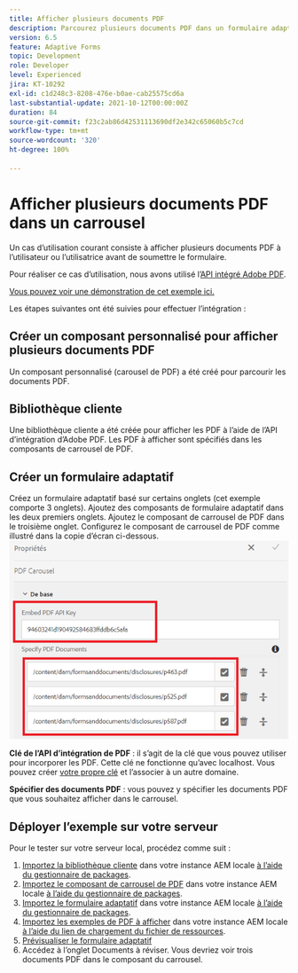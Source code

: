 ```yaml
---
title: Afficher plusieurs documents PDF
description: Parcourez plusieurs documents PDF dans un formulaire adaptatif.
version: 6.5
feature: Adaptive Forms
topic: Development
role: Developer
level: Experienced
jira: KT-10292
exl-id: c1d248c3-8208-476e-b0ae-cab25575cd6a
last-substantial-update: 2021-10-12T00:00:00Z
duration: 84
source-git-commit: f23c2ab86d42531113690df2e342c65060b5c7cd
workflow-type: tm+mt
source-wordcount: '320'
ht-degree: 100%

---
```


# Afficher plusieurs documents PDF dans un carrousel

Un cas d’utilisation courant consiste à afficher plusieurs documents PDF à l’utilisateur ou l’utilisatrice avant de soumettre le formulaire.

Pour réaliser ce cas d’utilisation, nous avons utilisé l’[API intégré Adobe PDF](https://www.adobe.io/apis/documentcloud/dcsdk/pdf-embed.html?lang=fr).

[Vous pouvez voir une démonstration de cet exemple ici.](https://forms.enablementadobe.com/content/dam/formsanddocuments/wefinancecreditcard/jcr:content?wcmmode=disabled)

Les étapes suivantes ont été suivies pour effectuer l’intégration :

## Créer un composant personnalisé pour afficher plusieurs documents PDF

Un composant personnalisé (carousel de PDF) a été créé pour parcourir les documents PDF.

## Bibliothèque cliente

Une bibliothèque cliente a été créée pour afficher les PDF à l’aide de l’API d’intégration d’Adobe PDF. Les PDF à afficher sont spécifiés dans les composants de carrousel de PDF.

## Créer un formulaire adaptatif

Créez un formulaire adaptatif basé sur certains onglets (cet exemple comporte 3 onglets).
Ajoutez des composants de formulaire adaptatif dans les deux premiers onglets.
Ajoutez le composant de carrousel de PDF dans le troisième onglet.
Configurez le composant de carrousel de PDF comme illustré dans la copie d’écran ci-dessous.
![pdf-carousel](assets/pdf-carousel-af-component.png)

**Clé de l’API d’intégration de PDF** : il s’agit de la clé que vous pouvez utiliser pour incorporer les PDF. Cette clé ne fonctionne qu’avec localhost. Vous pouvez créer [votre propre clé](https://www.adobe.io/apis/documentcloud/dcsdk/pdf-embed.html?lang=fr) et l’associer à un autre domaine.

**Spécifier des documents PDF** : vous pouvez y spécifier les documents PDF que vous souhaitez afficher dans le carrousel.


## Déployer l’exemple sur votre serveur

Pour le tester sur votre serveur local, procédez comme suit :

1. [Importez la bibliothèque cliente](assets/pdf-carousel-client-lib.zip) dans votre instance AEM locale [à l’aide du gestionnaire de packages](http://localhost:4502/crx/packmgr/index.jsp).
1. [Importez le composant de carrousel de PDF](assets/pdf-carousel-component.zip) dans votre instance AEM locale [à l’aide du gestionnaire de packages](http://localhost:4502/crx/packmgr/index.jsp).
1. [Importez le formulaire adaptatif](assets/adaptive-form-pdf-carousel.zip) dans votre instance AEM locale [à l’aide du gestionnaire de packages](http://localhost:4502/crx/packmgr/index.jsp).
1. [Importez les exemples de PDF à afficher](assets/pdf-carousel-sample-documents.zip) dans votre instance AEM locale [à l’aide du lien de chargement du fichier de ressources](http://localhost:4502/assets.html/content/dam).
1. [Prévisualiser le formulaire adaptatif](http://localhost:4502/content/dam/formsanddocuments/wefinancecreditcard/jcr:content?wcmmode=disabled)
1. Accédez à l’onglet Documents à réviser. Vous devriez voir trois documents PDF dans le composant du carrousel.
